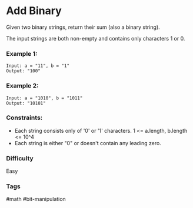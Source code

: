 # Add Binary

Given two binary strings, return their sum (also a binary string).

The input strings are both non-empty and contains only characters 1 or 0.

### Example 1:

```
Input: a = "11", b = "1"
Output: "100"
```

### Example 2:

```
Input: a = "1010", b = "1011"
Output: "10101"
```

### Constraints:

- Each string consists only of '0' or '1' characters.
  1 <= a.length, b.length <= 10^4
- Each string is either "0" or doesn't contain any leading zero.

### Difficulty

Easy

### Tags

#math #bit-manipulation
